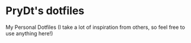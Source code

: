# PryDt's dotfiles
My Personal Dotfiles (I take a lot of inspiration from others, so feel free to use anything here!)
